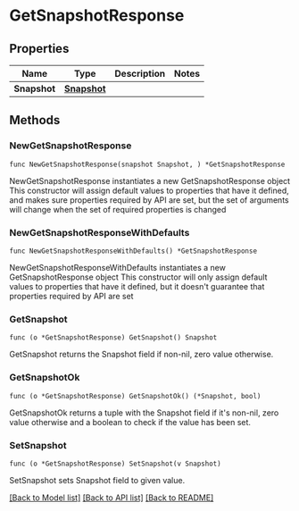 # GetSnapshotResponse

## Properties

Name | Type | Description | Notes
------------ | ------------- | ------------- | -------------
**Snapshot** | [**Snapshot**](Snapshot.md) |  | 

## Methods

### NewGetSnapshotResponse

`func NewGetSnapshotResponse(snapshot Snapshot, ) *GetSnapshotResponse`

NewGetSnapshotResponse instantiates a new GetSnapshotResponse object
This constructor will assign default values to properties that have it defined,
and makes sure properties required by API are set, but the set of arguments
will change when the set of required properties is changed

### NewGetSnapshotResponseWithDefaults

`func NewGetSnapshotResponseWithDefaults() *GetSnapshotResponse`

NewGetSnapshotResponseWithDefaults instantiates a new GetSnapshotResponse object
This constructor will only assign default values to properties that have it defined,
but it doesn't guarantee that properties required by API are set

### GetSnapshot

`func (o *GetSnapshotResponse) GetSnapshot() Snapshot`

GetSnapshot returns the Snapshot field if non-nil, zero value otherwise.

### GetSnapshotOk

`func (o *GetSnapshotResponse) GetSnapshotOk() (*Snapshot, bool)`

GetSnapshotOk returns a tuple with the Snapshot field if it's non-nil, zero value otherwise
and a boolean to check if the value has been set.

### SetSnapshot

`func (o *GetSnapshotResponse) SetSnapshot(v Snapshot)`

SetSnapshot sets Snapshot field to given value.



[[Back to Model list]](../README.md#documentation-for-models) [[Back to API list]](../README.md#documentation-for-api-endpoints) [[Back to README]](../README.md)


